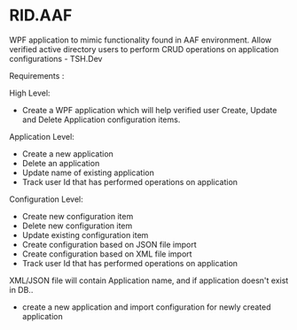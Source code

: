 # RID.AAF
WPF application to mimic functionality found in AAF environment. Allow verified active directory users to perform CRUD operations 
on application configurations - TSH.Dev

Requirements :

High Level:
- Create a WPF application which will help verified user Create, Update and Delete Application configuration items.

Application Level:
- Create a new application
- Delete an application
- Update name of existing application
- Track user Id that has performed operations on application

Configuration Level:
- Create new configuration item
- Delete new configuration item
- Update existing configuration item
- Create configuration based on JSON file import
- Create configuration based on XML file import
- Track user Id that has performed operations on application

XML/JSON file will contain Application name, and if application doesn't exist in DB..
  - create a new application and import configuration for newly created application
